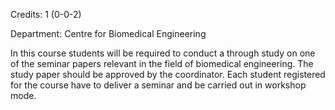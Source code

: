 Credits: 1 (0-0-2)

Department: Centre for Biomedical Engineering

In this course students will be required to conduct a through study on one of the seminar papers relevant in the field of biomedical engineering. The study paper should be approved by the coordinator. Each student registered for the course have to deliver a seminar and be carried out in workshop mode.